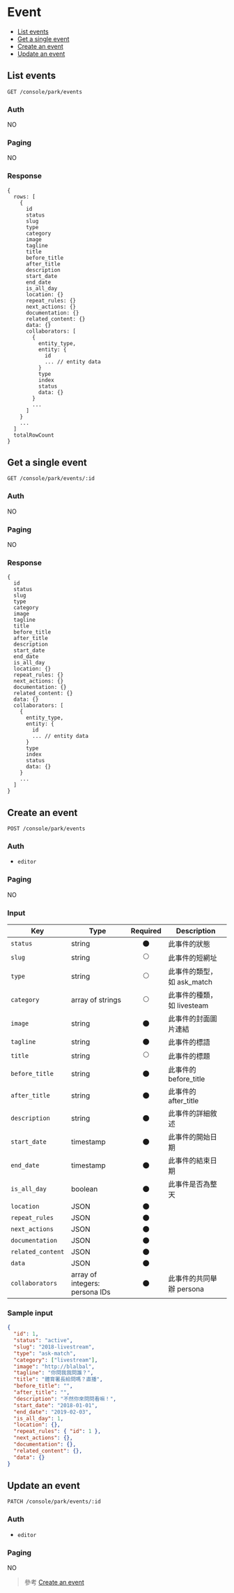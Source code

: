 # Event

- [List events](#list-events)
- [Get a single event](#get-a-single-event)
- [Create an event](#create-an-event)
- [Update an event](#update-an-event)

## List events
```
GET /console/park/events
```

### Auth
NO

### Paging
NO

### Response
```
{
  rows: [
    {
      id
      status
      slug
      type
      category
      image
      tagline
      title
      before_title
      after_title
      description
      start_date
      end_date
      is_all_day
      location: {}
      repeat_rules: {}
      next_actions: {}
      documentation: {}
      related_content: {}
      data: {}
      collaborators: [
        {
          entity_type,
          entity: {
            id
            ... // entity data
          }
          type
          index
          status
          data: {}
        }
        ...
      ]
    }
    ...
  ]
  totalRowCount
}
```

## Get a single event
```
GET /console/park/events/:id
```

### Auth
NO

### Paging
NO

### Response
```
{
  id
  status
  slug
  type
  category
  image
  tagline
  title
  before_title
  after_title
  description
  start_date
  end_date
  is_all_day
  location: {}
  repeat_rules: {}
  next_actions: {}
  documentation: {}
  related_content: {}
  data: {}
  collaborators: [
    {
      entity_type,
      entity: {
        id
        ... // entity data
      }
      type
      index
      status
      data: {}
    }
    ...
  ]
}
```

## Create an event
```
POST /console/park/events
```

### Auth
- `editor`

### Paging
NO

### Input

| Key | Type | Required | Description |
| --- | --- | :---: | --- |
| `status` | string | 🌑 | 此事件的狀態 |
| `slug` | string | 🌕 | 此事件的短網址 |
| `type` | string | 🌕 | 此事件的類型，如 ask_match |
| `category` | array of strings | 🌕 | 此事件的種類，如 livesteam |
| `image` | string | 🌑 | 此事件的封面圖片連結 |
| `tagline` | string | 🌑 | 此事件的標語 |
| `title` | string | 🌕 | 此事件的標題 |
| `before_title` | string | 🌑 | 此事件的 before_title |
| `after_title` | string | 🌑 | 此事件的 after_title |
| `description` | string | 🌑 | 此事件的詳細敘述 |
| `start_date` | timestamp | 🌑 | 此事件的開始日期 |
| `end_date` | timestamp | 🌑 | 此事件的結束日期 |
| `is_all_day` | boolean | 🌑 | 此事件是否為整天 |
| `location` | JSON | 🌑 |  |
| `repeat_rules` | JSON | 🌑 |  |
| `next_actions` | JSON | 🌑 |  |
| `documentation` | JSON | 🌑 |  |
| `related_content` | JSON | 🌑 |  |
| `data` | JSON | 🌑 |  |
| `collaborators` | array of integers: persona IDs | 🌑 | 此事件的共同舉辦 persona |

### Sample input

```json
{
  "id": 1,
  "status": "active",
  "slug": "2018-livestream",
  "type": "ask-match",
  "category": ["livestream"],
  "image": "http://blalbal",
  "tagline": "你問我我問誰？",
  "title": "體育署長給問嗎？直播",
  "before_title": "",
  "after_title": "",
  "description": "不然你來問問看嘛！",
  "start_date": "2018-01-01",
  "end_date": "2019-02-03",
  "is_all_day": 1,
  "location": {},
  "repeat_rules": { "id": 1 },
  "next_actions": {},
  "documentation": {},
  "related_content": {},
  "data": {}
}
```

## Update an event
```
PATCH /console/park/events/:id
```

### Auth
- `editor`

### Paging
NO

> 參考 [Create an event](#create-an-event)
